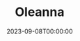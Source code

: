 ---
title: Oleanna
date: 2023-09-08T00:00:00
opening_date: 2023-01-13
closing_date: 2023-01-29
layout: productions
featured_image: 2023_Oleana.jpeg
featured_image_caption: Poster of 2023 production of Oleanna
featured_image_attr: Limelight Theatre
playbill:
Genres:
- Play
- Drama
Theatre: Limelight Theatre
Venue: Koger-Gamache Studio Theatre
showtimes:
- 2023-01-12 19:30:00
- 2023-01-13 19:30:00
- 2023-01-14 19:30:00
- 2023-01-15 14:00:00
- 2023-01-18 19:30:00
- 2023-01-19 19:30:00
- 2023-01-20 19:30:00
- 2023-01-21 19:30:00
- 2023-01-22 14:00:00
- 2023-01-25 19:30:00
- 2023-01-26 19:30:00
- 2023-01-27 19:30:00
- 2023-01-28 19:30:00
- 2023-01-29 14:00:00
cast:
- John: Cameron Hodges
- Carol: Mary Schubert
crew:
- Director: David Buchman
- Stage Manager: Arianna Rodriguez
- Production Manager: Austin Kelley
- Scenic Designer: Dom Grasso
- Lighting Designer: Saraevelyn Bergin
- Costume Designer: Bethany Paolini
- Properties: Jennifer Farrow
- Scenic Charge Artist: Nancy Grasso
- Sound Designer: Bradley Cooper
- Board Operator: Desiree Bracewell
orchestra:
---